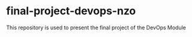 # final-project-devops-nzo
This repository is used to present the final project of the DevOps Module
